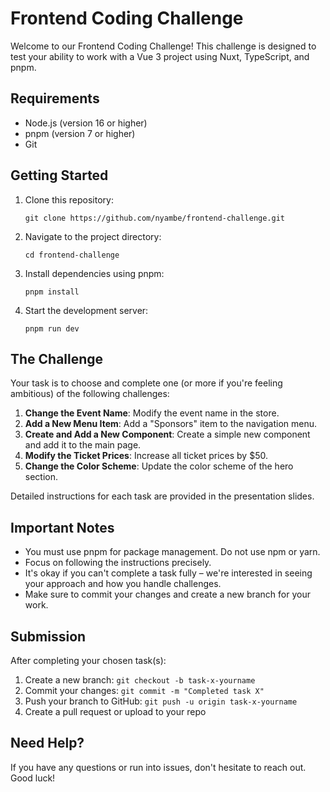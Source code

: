 # Frontend Coding Challenge

Welcome to our Frontend Coding Challenge! This challenge is designed to test your ability to work with a Vue 3 project using Nuxt, TypeScript, and pnpm.

## Requirements

- Node.js (version 16 or higher)
- pnpm (version 7 or higher)
- Git

## Getting Started

1. Clone this repository:
   ```
   git clone https://github.com/nyambe/frontend-challenge.git
   ```

2. Navigate to the project directory:
   ```
   cd frontend-challenge
   ```

3. Install dependencies using pnpm:
   ```
   pnpm install
   ```

4. Start the development server:
   ```
   pnpm run dev
   ```

## The Challenge

Your task is to choose and complete one (or more if you're feeling ambitious) of the following challenges:

1. **Change the Event Name**: Modify the event name in the store.
2. **Add a New Menu Item**: Add a "Sponsors" item to the navigation menu.
3. **Create and Add a New Component**: Create a simple new component and add it to the main page.
4. **Modify the Ticket Prices**: Increase all ticket prices by $50.
5. **Change the Color Scheme**: Update the color scheme of the hero section.

Detailed instructions for each task are provided in the presentation slides.

## Important Notes

- You must use pnpm for package management. Do not use npm or yarn.
- Focus on following the instructions precisely.
- It's okay if you can't complete a task fully – we're interested in seeing your approach and how you handle challenges.
- Make sure to commit your changes and create a new branch for your work.

## Submission

After completing your chosen task(s):

1. Create a new branch: `git checkout -b task-x-yourname`
2. Commit your changes: `git commit -m "Completed task X"`
3. Push your branch to GitHub: `git push -u origin task-x-yourname`
4. Create a pull request or upload to your repo

## Need Help?

If you have any questions or run into issues, don't hesitate to reach out. Good luck!